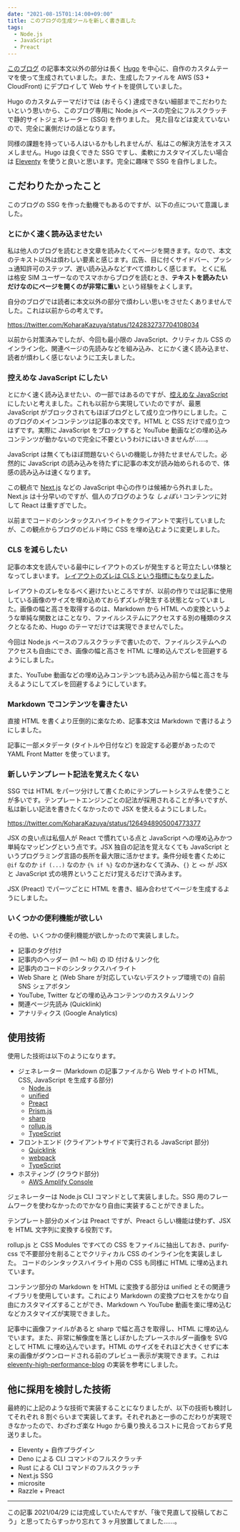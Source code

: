 ```yaml
---
date: "2021-08-15T01:14:00+09:00"
title: このブログの生成ツールを新しく書き直した
tags:
  - Node.js
  - JavaScript
  - Preact
---
```


[このブログ](https://www.koharakazuya.net/) の記事本文以外の部分は長く [Hugo](https://gohugo.io/) を中心に、自作のカスタムテーマを使って生成されていました。また、生成したファイルを AWS (S3 + CloudFront) にデプロイして Web サイトを提供していました。

Hugo のカスタムテーマだけでは (おそらく) 達成できない細部までこだわりたいという思いから、このブログ専用に Node.js ベースの完全にフルスクラッチで静的サイトジェネレーター (SSG) を作りました。
見た目などは変えていないので、完全に裏側だけの話となります。

同様の課題を持っている人はいるかもしれませんが、私はこの解決方法をオススメしません。Hugo は良くできた SSG ですし、柔軟にカスタマイズしたい場合は [Eleventy](https://www.11ty.dev/) を使うと良いと思います。完全に趣味で SSG を自作しました。

## こだわりたかったこと

このブログの SSG を作った動機でもあるのですが、以下の点について意識しました。

### とにかく速く読み込ませたい

私は他人のブログを読むとき文章を読みたくてページを開きます。なので、本文のテキスト以外は煩わしい要素と感じます。広告、目に付くサイドバー、プッシュ通知許可のステップ、遅い読み込みなどすべて煩わしく感じます。
とくに私は格安 SIM ユーザーなのでスマホからブログを読むとき、**テキストを読みたいだけなのにページを開くのが非常に重い** という経験をよくします。

自分のブログでは読者に本文以外の部分で煩わしい思いをさせたくありませんでした。これは以前からの考えです。

https://twitter.com/KoharaKazuya/status/1242832737704108034

以前から対策済みでしたが、今回も最小限の JavaScript、クリティカル CSS のインライン化、関連ページの先読みなどを組み込み、とにかく速く読み込ませ、読者が煩わしく感じないように工夫しました。

### 控えめな JavaScript にしたい

とにかく速く読み込ませたい、の一部ではあるのですが、[控えめな JavaScript](https://ja.wikipedia.org/wiki/%E6%8E%A7%E3%81%88%E3%82%81%E3%81%AAJavaScript) にしたいと考えました。これも以前から実現していたのですが、最悪 JavaScript がブロックされてもほぼブログとして成り立つ作りにしました。このブログのメインコンテンツは記事の本文です。HTML と CSS だけで成り立つはずです。実際に JavaScript をブロックすると YouTube 動画などの埋め込みコンテンツが動かないので完全に不要というわけにはいきませんが……。

JavaScript は無くてもほぼ問題ないぐらいの機能しか持たせませんでした。必然的に JavaScript の読み込みを待たずに記事の本文が読み始められるので、体感の読み込みは速くなります。

この観点で [Next.js](https://nextjs.org/) などの JavaScript 中心の作りは候補から外れました。Next.js は十分早いのですが、個人のブログのような _しょぼい_ コンテンツに対して React は重すぎでした。

以前までコードのシンタックスハイライトをクライアントで実行していましたが、この観点からブログのビルド時に CSS を埋め込むように変更しました。

### CLS を減らしたい

記事の本文を読んでいる最中にレイアウトのズレが発生すると苛立たしい体験となってしまいます。
[レイアウトのズレは CLS という指標にもなりました](https://developers-jp.googleblog.com/2020/05/web-vitals.html)。

レイアウトのズレをなるべく避けたいところですが、以前の作りでは記事に使用している画像のサイズを埋め込めておらずズレが発生する状態となっていました。画像の幅と高さを取得するのは、Markdown から HTML への変換というような単純な関数とはことなり、ファイルシステムにアクセスする別の種類のタスクとなるため、Hugo のテーマだけでは実現できませんでした。

今回は Node.js ベースのフルスクラッチで書いたので、ファイルシステムへのアクセスも自由にでき、画像の幅と高さを HTML に埋め込んでズレを回避するようにしました。

また、YouTube 動画などの埋め込みコンテンツも読み込み前から幅と高さを与えるようにしてズレを回避するようにしています。

### Markdown でコンテンツを書きたい

直接 HTML を書くより圧倒的に楽なため、記事本文は Markdown で書けるようにしました。

記事に一部メタデータ (タイトルや日付など) を設定する必要があったので YAML Front Matter を使っています。

### 新しいテンプレート記法を覚えたくない

SSG では HTML をパーツ分けして書くためにテンプレートシステムを使うことが多いです。テンプレートエンジンごとの記法が採用されることが多いですが、私は新しい記法を書きたくなかったので JSX を使えるようにしました。

https://twitter.com/KoharaKazuya/status/1264948905004773377

JSX の良い点は私個人が React で慣れている点と JavaScript への埋め込みかつ単純なマッピングという点です。JSX 独自の記法を覚えなくても JavaScript というプログラミング言語の長所を最大限に活かせます。条件分岐を書くために `@if` なのか `if (...)` なのか `{% if %}` なのか迷わなくて済み、`{}` と `<>` が JSX と JavaScript 式の境界ということだけ覚えるだけで済みます。

JSX (Preact) でパーツごとに HTML を書き、組み合わせてページを生成するようにしました。

### いくつかの便利機能が欲しい

その他、いくつかの便利機能が欲しかったので実装しました。

- 記事のタグ付け
- 記事内のヘッダー (h1 〜 h6) の ID 付け＆リンク化
- 記事内のコードのシンタックスハイライト
- Web Share と (Web Share が対応していないデスクトップ環境での) 自前 SNS シェアボタン
- YouTube, Twitter などの埋め込みコンテンツのカスタムリンク
- 関連ページ先読み (Quicklink)
- アナリティクス (Google Analytics)

## 使用技術

使用した技術は以下のようになります。

- ジェネレーター (Markdown の記事ファイルから Web サイトの HTML, CSS, JavaScript を生成する部分)
  - [Node.js](https://nodejs.org/ja/)
  - [unified](https://unifiedjs.com/)
  - [Preact](https://preactjs.com/)
  - [Prism.js](https://prismjs.com/)
  - [sharp](https://sharp.pixelplumbing.com/)
  - [rollup.js](https://rollupjs.org/guide/en/)
  - [TypeScript](https://www.typescriptlang.org/)
- フロントエンド (クライアントサイドで実行される JavaScript 部分)
  - [Quicklink](https://getquick.link/)
  - [webpack](https://webpack.js.org/)
  - [TypeScript](https://www.typescriptlang.org/)
- ホスティング (クラウド部分)
  - [AWS Amplify Console](https://aws.amazon.com/jp/amplify/hosting/)

ジェネレーターは Node.js CLI コマンドとして実装しました。SSG 用のフレームワークを使わなかったのでかなり自由に実装することができました。

テンプレート部分のメインは Preact ですが、Preact らしい機能は使わず、JSX を HTML 文字列に変換する役割です。

rollup.js と CSS Modules ですべての CSS をファイルに抽出しておき、purify-css で不要部分を削ることでクリティカル CSS のインライン化を実装しました。
コードのシンタックスハイライト用の CSS も同様に HTML に埋め込まれています。

コンテンツ部分の Markdown を HTML に変換する部分は unified とその関連ライブラリを使用しています。これにより Markdown の変換プロセスをかなり自由にカスタマイズすることができ、Markdown へ YouTube 動画を楽に埋め込むなどカスタマイズが実現できました。

記事中に画像ファイルがあると sharp で幅と高さを取得し、HTML に埋め込んでいます。また、非常に解像度を落としぼかしたプレースホルダー画像を SVG として HTML に埋め込んでいます。HTML のサイズをそれほど大きくせずに本来の画像がダウンロードされる前のプレビュー表示が実現できます。これは [eleventy-high-performance-blog](https://github.com/google/eleventy-high-performance-blog) の実装を参考にしました。

## 他に採用を検討した技術

最終的に上記のような技術で実装することになりましたが、以下の技術も検討してそれぞれ 8 割ぐらいまで実装してます。それぞれあと一歩のこだわりが実現できなかったので、わざわざ楽な Hugo から乗り換えるコストに見合っておらず見送りました。

- Eleventy + 自作プラグイン
- Deno による CLI コマンドのフルスクラッチ
- Rust による CLI コマンドのフルスクラッチ
- Next.js SSG
- microsite
- Razzle + Preact

---

この記事 2021/04/29 には完成していたんですが、「後で見直して投稿しておこう」と思ってたらすっかり忘れて 3 ヶ月放置してました……。

